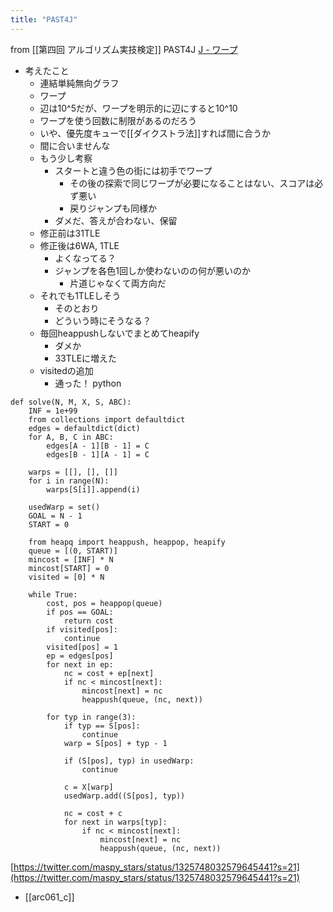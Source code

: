 ```yaml
---
title: "PAST4J"
---
```


from [[第四回 アルゴリズム実技検定]]
PAST4J
[J - ワープ](https://atcoder.jp/contests/past202010-open/tasks/past202010_j)
- 考えたこと
    - 連結単純無向グラフ
    - ワープ
    - 辺は10^5だが、ワープを明示的に辺にすると10^10
    - ワープを使う回数に制限があるのだろう
    - いや、優先度キューで[[ダイクストラ法]]すれば間に合うか
    - 間に合いませんな
    - もう少し考察
        - スタートと違う色の街には初手でワープ
            - その後の探索で同じワープが必要になることはない、スコアは必ず悪い
            - 戻りジャンプも同様か
        - ダメだ、答えが合わない、保留
    - 修正前は31TLE
    - 修正後は6WA, 1TLE
        - よくなってる？
        - ジャンプを各色1回しか使わないのの何が悪いのか
            - 片道じゃなくて両方向だ
    - それでも1TLEしそう
        - そのとおり
        - どういう時にそうなる？
    - 毎回heappushしないでまとめてheapify
        - ダメか
        - 33TLEに増えた
    - visitedの追加
        - 通った！
python

```
def solve(N, M, X, S, ABC):
    INF = 1e+99
    from collections import defaultdict
    edges = defaultdict(dict)
    for A, B, C in ABC:
        edges[A - 1][B - 1] = C
        edges[B - 1][A - 1] = C

    warps = [[], [], []]
    for i in range(N):
        warps[S[i]].append(i)

    usedWarp = set()
    GOAL = N - 1
    START = 0

    from heapq import heappush, heappop, heapify
    queue = [(0, START)]
    mincost = [INF] * N
    mincost[START] = 0
    visited = [0] * N

    while True:
        cost, pos = heappop(queue)
        if pos == GOAL:
            return cost
        if visited[pos]:
            continue
        visited[pos] = 1
        ep = edges[pos]
        for next in ep:
            nc = cost + ep[next]
            if nc < mincost[next]:
                mincost[next] = nc
                heappush(queue, (nc, next))

        for typ in range(3):
            if typ == S[pos]:
                continue
            warp = S[pos] + typ - 1

            if (S[pos], typ) in usedWarp:
                continue

            c = X[warp]
            usedWarp.add((S[pos], typ))

            nc = cost + c
            for next in warps[typ]:
                if nc < mincost[next]:
                    mincost[next] = nc
                    heappush(queue, (nc, next))
```



[https://twitter.com/maspy_stars/status/1325748032579645441?s=21](https://twitter.com/maspy_stars/status/1325748032579645441?s=21)
- [[arc061_c]]
